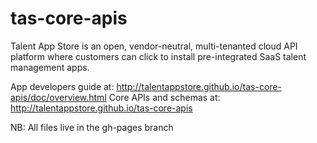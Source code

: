 tas-core-apis
=============
Talent App Store is an open, vendor-neutral, multi-tenanted cloud API platform
where customers can click to install pre-integrated SaaS talent management apps.

App developers guide at: http://talentappstore.github.io/tas-core-apis/doc/overview.html
Core APIs and schemas at: http://talentappstore.github.io/tas-core-apis

NB: All files live in the gh-pages branch

